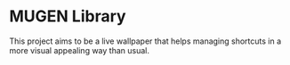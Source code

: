 # MUGEN Library

This project aims to be a live wallpaper that helps managing shortcuts in a more visual appealing way than usual.